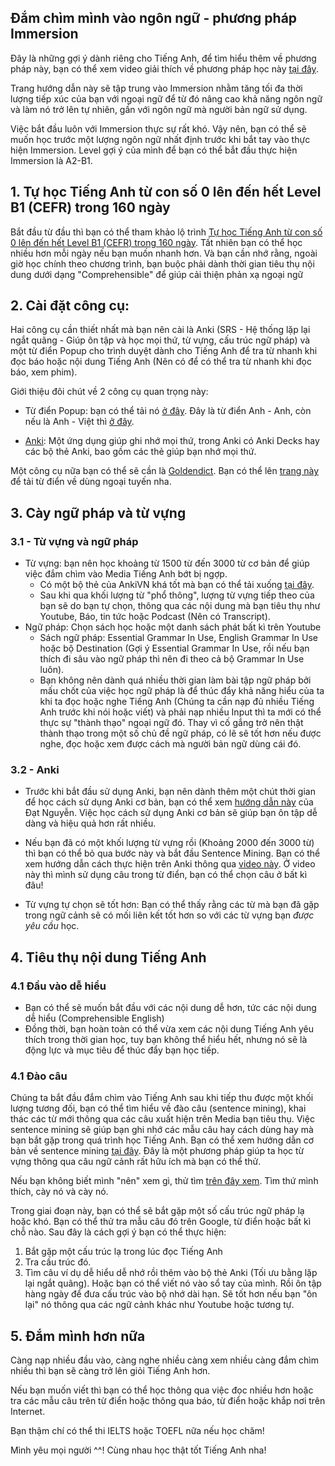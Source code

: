 ## Đắm chìm mình vào ngôn ngữ - phương pháp Immersion

Đây là những gợi ý dành riêng cho Tiếng Anh, để tìm hiểu thêm về phương pháp này, bạn có thể xem video giải thích về phương pháp học này [tại đây](https://youtu.be/WLkCvmZSNbk).

Trang hướng dẫn này sẽ tập trung vào Immersion nhằm tăng tối đa thời lượng tiếp xúc của bạn với ngoại ngữ để từ đó nâng cao khả năng ngôn ngữ và làm nó trở lên tự nhiên, gần với ngôn ngữ mà người bản ngữ sử dụng.

Việc bắt đầu luôn với Immersion thực sự rất khó. Vậy nên, bạn có thể sẽ muốn học trước một lượng ngôn ngữ nhất định trước khi bắt tay vào thực hiện Immersion. Level gợi ý của mình để bạn có thể bắt đầu thực hiện Immersion là A2-B1.

## 1. Tự học Tiếng Anh từ con số 0 lên đến hết Level B1 (CEFR) trong 160 ngày

Bắt đầu từ đầu thì bạn có thể tham khảo lộ trình [Tự học Tiếng Anh từ con số 0 lên đến hết Level B1 (CEFR) trong 160 ngày](https://daihocmo.github.io/tu-luyen-tieng-anh/). Tất nhiên bạn có thể học nhiều hơn mỗi ngày nếu bạn muốn nhanh hơn. Và bạn cần nhớ rằng, ngoài giờ học chính theo chương trình, bạn buộc phải dành thời gian tiêu thụ nội dung dưới dạng "Comprehensible" để giúp cải thiện phản xạ ngoại ngữ

## 2. Cài đặt công cụ:

Hai công cụ cần thiết nhất mà bạn nên cài là Anki (SRS - Hệ thống lặp lại ngắt quãng - Giúp ôn tập và học mọi thứ, từ vựng, cấu trúc ngữ pháp) và một từ điển Popup cho trình duyệt dành cho Tiếng Anh để tra từ nhanh khi đọc báo hoặc nội dung Tiếng Anh (Nên có để có thể tra từ nhanh khi đọc báo, xem phim).  

Giới thiệu đôi chút về 2 công cụ quan trọng này:

- Từ điển Popup: bạn có thể tải nó [ở đây](https://chrome.google.com/webstore/detail/definer/noagjioaihamoljcbelhdlldnmlgnkon). Đây là từ điển Anh - Anh, còn nếu là Anh - Việt thì [ở đây](https://chromewebstore.google.com/detail/laban-dictionary-by-laban/kdoofkpcjhkbhedgkdbagobockcmeoeb).

- [Anki](https://apps.ankiweb.net): Một ứng dụng giúp ghi nhớ mọi thứ, trong Anki có Anki Decks hay các bộ thẻ Anki, bao gồm các thẻ giúp bạn nhớ mọi thứ.

Một công cụ nữa bạn có thể sẽ cần là [Goldendict](http://goldendict.org/download.php). Bạn có thể lên [trang này](https://voz.vn/t/reup-goldendict-va-cac-bo-dai-tu-dien-eng-eng-full-audio-picture.710141/) để tải từ điển về dùng ngoại tuyến nha.


## 3. Cày ngữ pháp và từ vựng

### 3.1 - Từ vựng và ngữ pháp
- Từ vựng: bạn nên học khoảng từ 1500 từ đến 3000 từ cơ bản để giúp việc đắm chìm vào Media Tiếng Anh bớt bị ngợp. 
	- Có một bộ thẻ của AnkiVN khá tốt mà bạn có thể tải xuống [tại đây](https://ankivn.com/bo-the/ngoai-ngu/tieng-anh/3000-tu-vung-tieng-anh-thong-dung/).
	- Sau khi qua khối lượng từ "phổ thông", lượng từ vựng tiếp theo của bạn sẽ do bạn tự chọn, thông qua các nội dung mà bạn tiêu thụ như Youtube, Báo, tin tức hoặc Podcast (Nên có Transcript).
- Ngữ pháp: Chọn sách học hoặc một danh sách phát bất kì trên Youtube
	- Sách ngữ pháp: Essential Grammar In Use, English Grammar In Use hoặc bộ Destination (Gợi ý Essential Grammar In Use, rồi nếu bạn thích đi sâu vào ngữ pháp thì nên đi theo cả bộ Grammar In Use luôn). 
	- Bạn không nên dành quá nhiều thời gian làm bài tập ngữ pháp bởi mấu chốt của việc học ngữ pháp là để thúc đẩy khả năng hiểu của ta khi ta đọc hoặc nghe Tiếng Anh (Chúng ta cần nạp đủ nhiều Tiếng Anh trước khi nói hoặc viết) và phải nạp nhiều Input thì ta mới có thể thực sự "thành thạo" ngoại ngữ đó. Thay vì cố gắng trở nên thật thành thạo trong một số chủ đề ngữ pháp, có lẽ sẽ tốt hơn nếu được nghe, đọc hoặc xem được cách mà người bản ngữ dùng cái đó.

### 3.2 - Anki
- Trước khi bắt đầu sử dụng Anki, bạn nên dành thêm một chút thời gian để học cách sử dụng Anki cơ bản, bạn có thể xem [hướng dẫn này](https://youtu.be/M9-qwsHyBrc) của Đạt Nguyễn. Việc học cách sử dụng Anki cơ bản sẽ giúp bạn ôn tập dễ dàng và hiệu quả hơn rất nhiều.

- Nếu bạn đã có một khối lượng từ vựng rồi (Khoảng 2000 đến 3000 từ) thì bạn có thể bỏ qua bước này và bắt đầu Sentence Mining. Bạn có thể xem hướng dẫn cách thực hiện trên Anki thông qua [video này](https://www.youtube.com/watch?v=Om_1NECh8sQ). Ở video này thì mình sử dụng câu trong từ điển, bạn có thể chọn câu ở bất kì đâu!
- Từ vựng tự chọn sẽ tốt hơn: Bạn có thể thấy rằng các từ mà bạn đã gặp trong ngữ cảnh sẽ có mối liên kết tốt hơn so với các từ vựng bạn _được yêu cầu_ học.

## 4. Tiêu thụ nội dung Tiếng Anh

### 4.1 Đầu vào dễ hiểu
- Bạn có thể sẽ muốn bắt đầu với các nội dung dễ hơn, tức các nội dung dễ hiểu (Comprehensible English) 
- Đồng thời, bạn hoàn toàn có thể vừa xem các nội dung Tiếng Anh yêu thích trong thời gian học, tuy bạn không thể hiểu hết, nhưng nó sẽ là động lực và mục tiêu để thúc đẩy bạn học tiếp.

### 4.1 Đào câu
Chúng ta bắt đầu đắm chìm vào Tiếng Anh sau khi tiếp thu được một khối lượng tương đối, bạn có thể tìm hiểu về đào câu (sentence mining), khai thác các từ mới thông qua các câu xuất hiện trên Media bạn tiêu thụ. Việc sentence mining sẽ giúp bạn ghi nhớ các mẫu câu hay cách dùng hay mà bạn bắt gặp trong quá trình học Tiếng Anh. Bạn có thể xem hướng dẫn cơ bản về sentence mining [tại đây](https://www.youtube.com/watch?v=PLnJ1l6f7mQ). Đây là một phương pháp giúp ta học từ vựng thông qua câu ngữ cảnh rất hữu ích mà bạn có thể thử.

Nếu bạn không biết mình "nên" xem gì, thử tìm [trên đây xem](youtube.md). Tìm thứ mình thích, cày nó và cày nó.

Trong giai đoạn này, bạn có thể sẽ bắt gặp một số cấu trúc ngữ pháp lạ hoặc khó. Bạn có thể thử tra mẫu câu đó trên Google, từ điển hoặc bất kì chỗ nào. Sau đây là cách gợi ý bạn có thể thực hiện: 

1. Bắt gặp một cấu trúc lạ trong lúc đọc Tiếng Anh
2. Tra cấu trúc đó.
3. Tìm câu ví dụ dễ hiểu dễ nhớ rồi thêm vào bộ thẻ Anki (Tối ưu bằng lặp lại ngắt quãng). Hoặc bạn có thể viết nó vào sổ tay của mình. Rồi ôn tập hàng ngày để đưa cấu trúc vào bộ nhớ dài hạn. Sẽ tốt hơn nếu bạn "ôn lại" nó thông qua các ngữ cảnh khác như Youtube hoặc tương tự.

## 5. Đắm mình hơn nữa

Càng nạp nhiều đầu vào, càng nghe nhiều càng xem nhiều càng đắm chìm nhiều thì bạn sẽ càng trở lên giỏi Tiếng Anh hơn.

Nếu bạn muốn viết thì bạn có thể học thông qua việc đọc nhiều hơn hoặc tra các mẫu câu trên từ điển hoặc thông qua báo, từ điển hoặc khắp nơi trên Internet.

Bạn thậm chí có thể thi IELTS hoặc TOEFL nữa nếu học chăm!

Mình yêu mọi người ^^! Cùng nhau học thật tốt Tiếng Anh nha!


